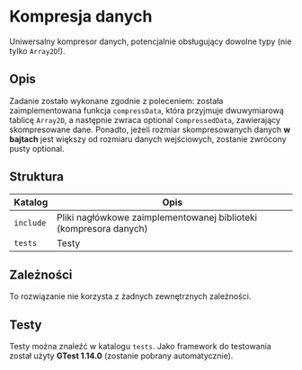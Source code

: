 # Kompresja danych

Uniwersalny kompresor danych, potencjalnie obsługujący dowolne typy (nie tylko `Array2D`!).

## Opis

Zadanie zostało wykonane zgodnie z poleceniem: została zaimplementowana funkcja `compressData`,
która przyjmuje dwuwymiarową tablicę `Array2D`, a następnie zwraca optional `CompressedData`,
zawierający skompresowane dane. Ponadto, jeżeli rozmiar skompresowanych danych **w bajtach**
jest większy od rozmiaru danych wejściowych, zostanie zwrócony pusty optional.

## Struktura

| Katalog   | Opis                                                              |
|-----------|-------------------------------------------------------------------|
| `include` | Pliki nagłówkowe zaimplementowanej biblioteki (kompresora danych) |
| `tests`   | Testy                                                             |

## Zależności

To rozwiązanie nie korzysta z żadnych zewnętrznych zależności.

## Testy

Testy można znaleźć w katalogu `tests`.
Jako framework do testowania został użyty **GTest 1.14.0** (zostanie pobrany automatycznie).
